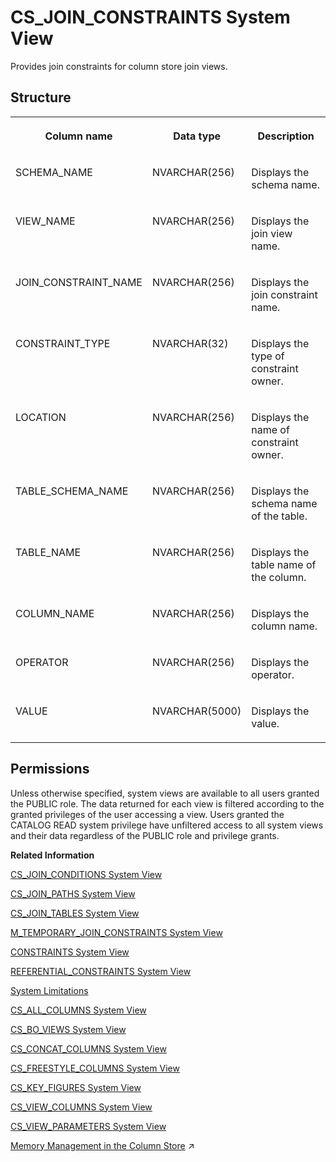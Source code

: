 <!-- loio20a06e577519101489c8d0044d57fb12 -->

# CS\_JOIN\_CONSTRAINTS System View

Provides join constraints for column store join views.



<a name="loio20a06e577519101489c8d0044d57fb12___c_s__j_o_i_n__c_o_n_s_t_r_a_i_n_t_s_1struct_CS_JOIN_CONSTRAINTS"/>

## Structure


<table>
<tr>
<th valign="top">

Column name

</th>
<th valign="top">

Data type

</th>
<th valign="top">

Description

</th>
</tr>
<tr>
<td valign="top">

SCHEMA\_NAME

</td>
<td valign="top">

NVARCHAR\(256\)

</td>
<td valign="top">

Displays the schema name.

</td>
</tr>
<tr>
<td valign="top">

VIEW\_NAME

</td>
<td valign="top">

NVARCHAR\(256\)

</td>
<td valign="top">

Displays the join view name.

</td>
</tr>
<tr>
<td valign="top">

JOIN\_CONSTRAINT\_NAME

</td>
<td valign="top">

NVARCHAR\(256\)

</td>
<td valign="top">

Displays the join constraint name.

</td>
</tr>
<tr>
<td valign="top">

CONSTRAINT\_TYPE

</td>
<td valign="top">

NVARCHAR\(32\)

</td>
<td valign="top">

Displays the type of constraint owner.

</td>
</tr>
<tr>
<td valign="top">

LOCATION

</td>
<td valign="top">

NVARCHAR\(256\)

</td>
<td valign="top">

Displays the name of constraint owner.

</td>
</tr>
<tr>
<td valign="top">

TABLE\_SCHEMA\_NAME

</td>
<td valign="top">

NVARCHAR\(256\)

</td>
<td valign="top">

Displays the schema name of the table.

</td>
</tr>
<tr>
<td valign="top">

TABLE\_NAME

</td>
<td valign="top">

NVARCHAR\(256\)

</td>
<td valign="top">

Displays the table name of the column.

</td>
</tr>
<tr>
<td valign="top">

COLUMN\_NAME

</td>
<td valign="top">

NVARCHAR\(256\)

</td>
<td valign="top">

Displays the column name.

</td>
</tr>
<tr>
<td valign="top">

OPERATOR

</td>
<td valign="top">

NVARCHAR\(256\)

</td>
<td valign="top">

Displays the operator.

</td>
</tr>
<tr>
<td valign="top">

VALUE

</td>
<td valign="top">

NVARCHAR\(5000\)

</td>
<td valign="top">

Displays the value.

</td>
</tr>
</table>



<a name="loio20a06e577519101489c8d0044d57fb12__section_zyl_2cq_bzb"/>

## Permissions

Unless otherwise specified, system views are available to all users granted the PUBLIC role. The data returned for each view is filtered according to the granted privileges of the user accessing a view. Users granted the CATALOG READ system privilege have unfiltered access to all system views and their data regardless of the PUBLIC role and privilege grants.

**Related Information**  


[CS\_JOIN\_CONDITIONS System View](cs-join-conditions-system-view-20a034d.md "Provides join conditions for column store join views.")

[CS\_JOIN\_PATHS System View](cs-join-paths-system-view-20a09ec.md "Provides join paths for column store join views.")

[CS\_JOIN\_TABLES System View](cs-join-tables-system-view-20a0cc3.md "Provides information about the physical tables referred to by column store join views.")

[M\_TEMPORARY\_JOIN\_CONSTRAINTS System View](../022-Monitoring-Views/m-temporary-join-constraints-system-view-d21b187.md "Provides information about temporary join constraints.")

[CONSTRAINTS System View](constraints-system-view-209f7cf.md "Provides information about defined constraints for tables.")

[REFERENTIAL\_CONSTRAINTS System View](referential-constraints-system-view-20ccc0a.md "Provides information about referential constraints.")

[System Limitations](../../010-SQL-Reference/system-limitations-20a7605.md "Limitations to take into consideration when administering an SAP HANA Cloud database.")

[CS\_ALL\_COLUMNS System View](cs-all-columns-system-view-813f1ae.md "Provides information from all columns of column tables, including internal ones.")

[CS\_BO\_VIEWS System View](cs-bo-views-system-view-209fd90.md "Provides information about business object views for column store join views.")

[CS\_CONCAT\_COLUMNS System View](cs-concat-columns-system-view-02fb9ca.md "Provides information on concat columns in the database.")

[CS\_FREESTYLE\_COLUMNS System View](cs-freestyle-columns-system-view-20a0065.md "Provides freestyle search columns for column store join views.")

[CS\_KEY\_FIGURES System View](cs-key-figures-system-view-20a0f88.md "Provides information about the key figures defined for column store join views.")

[CS\_VIEW\_COLUMNS System View](cs-view-columns-system-view-20a1288.md "Provides information about the columns defined for column store join views.")

[CS\_VIEW\_PARAMETERS System View](cs-view-parameters-system-view-3abb271.md "Provides a list of parameters of the objects in the SAP HANA database. Only calculation views are considered. The parameters of a view are parsed from the definition of the underlying scenario.")

[Memory Management in the Column Store](https://help.sap.com/viewer/f9c5015e72e04fffa14d7d4f7267d897/2024_3_QRC/en-US/bd6e6be8bb5710149e34e14608e07b76.html "The column store is the part of the SAP HANA database that manages data organized in columns in memory. Tables created as column tables are stored here.") :arrow_upper_right:

